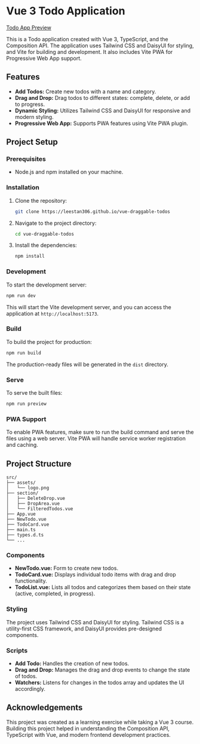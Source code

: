 # Vue 3 Todo Application

[Todo App Preview ](https://vue-todos-drag.netlify.app/)

This is a Todo application created with Vue 3, TypeScript, and the Composition API. The application uses Tailwind CSS and DaisyUI for styling, and Vite for building and development. It also includes Vite PWA for Progressive Web App support.

## Features

- **Add Todos:** Create new todos with a name and category.
- **Drag and Drop:** Drag todos to different states: complete, delete, or add to progress.
- **Dynamic Styling:** Utilizes Tailwind CSS and DaisyUI for responsive and modern styling.
- **Progressive Web App:** Supports PWA features using Vite PWA plugin.

## Project Setup

### Prerequisites

- Node.js and npm installed on your machine.

### Installation

1. Clone the repository:

   ```bash
   git clone https://leestan306.github.io/vue-draggable-todos
   ```

2. Navigate to the project directory:

   ```bash
   cd vue-draggable-todos
   ```

3. Install the dependencies:

   ```bash
   npm install
   ```

### Development

To start the development server:

```bash
npm run dev
```

This will start the Vite development server, and you can access the application at `http://localhost:5173`.

### Build

To build the project for production:

```bash
npm run build
```

The production-ready files will be generated in the `dist` directory.

### Serve

To serve the built files:

```bash
npm run preview
```

### PWA Support

To enable PWA features, make sure to run the build command and serve the files using a web server. Vite PWA will handle service worker registration and caching.

## Project Structure

```
src/
├── assets/
│   └── logo.png
├── section/
│   ├── DeleteDrop.vue
│   ├── DropArea.vue
│   └── FilteredTodos.vue
├── App.vue
├── NewTodo.vue
├── TodoCard.vue
├── main.ts
├── types.d.ts
└── ...
```

### Components

- **NewTodo.vue:** Form to create new todos.
- **TodoCard.vue:** Displays individual todo items with drag and drop functionality.
- **TodoList.vue:** Lists all todos and categorizes them based on their state (active, completed, in progress).

### Styling

The project uses Tailwind CSS and DaisyUI for styling. Tailwind CSS is a utility-first CSS framework, and DaisyUI provides pre-designed components.

### Scripts

- **Add Todo:** Handles the creation of new todos.
- **Drag and Drop:** Manages the drag and drop events to change the state of todos.
- **Watchers:** Listens for changes in the todos array and updates the UI accordingly.

## Acknowledgements

This project was created as a learning exercise while taking a Vue 3 course. Building this project helped in understanding the Composition API, TypeScript with Vue, and modern frontend development practices.

